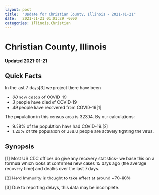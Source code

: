 ```yaml
---
layout: post
title:  "Update for Christian County, Illinois - 2021-01-21"
date:   2021-01-21 01:01:29 -0600
categories: Illinois,Christian
---
```


# Christian County, Illinois
#### Updated 2021-01-21

## Quick Facts

In the last 7 days[3] we project there have been
- *98* new cases of COVID-19
- *3* people have died of COVID-19
- *49* people have recovered from COVID-19[1]

The population in this census area is 32304. By our calculations:
- 9.28% of the population have had COVID-19.[2]
- 1.20% of the population or 388.0 people are actively fighting the virus.

## Synopsis




[1] Most US CDC offices do give any recovery statistics- we base this on a formula which looks at confirmed new cases
15 days ago (the average recovery time) and deaths over the last 7 days.

[2] Herd Immunity is thought to take effect at around ~70-80%

[3] Due to reporting delays, this data may be incomplete.
 
    